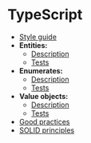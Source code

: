 # TypeScript

- [Style guide](./style-guide.md)
- **Entities:**
  - [Description](./typescript_entity.md)
  - [Tests](./tests_entity.md)
- **Enumerates:**    
  - [Description](./typescript_enumerate.md)
  - [Tests](./tests_enumerate.md)
- **Value objects:**
  - [Description](./typescript_value-object.md)  
  - [Tests](./tests_value-object.md)
- [Good practices](./good-practices.md)
- [SOLID principles](./solid-principles.md)